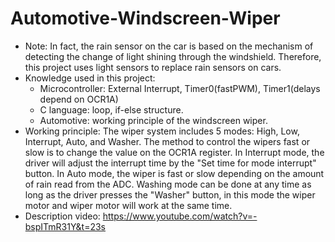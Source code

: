# Automotive-Windscreen-Wiper
+ Note: In fact, the rain sensor on the car is based on the mechanism of detecting the change of light shining through the windshield. Therefore, this project uses light sensors to replace rain sensors on cars.
+ Knowledge used in this project:
    - Microcontroller: External Interrupt, Timer0(fastPWM), Timer1(delays depend on OCR1A)
    - C language: loop, if-else structure.
    - Automotive: working principle of the windscreen wiper.
+ Working principle: The wiper system includes 5 modes: High, Low, Interrupt, Auto, and Washer. The method to control the wipers fast or slow is to change the value on the OCR1A register. In Interrupt mode, the driver will adjust the interrupt time by the "Set time for mode interrupt" button. In Auto mode, the wiper is fast or slow depending on the amount of rain read from the ADC. Washing mode can be done at any time as long as the driver presses the "Washer" button, in this mode the wiper motor and wiper motor will work at the same time.
+ Description video: https://www.youtube.com/watch?v=-bspITmR31Y&t=23s
